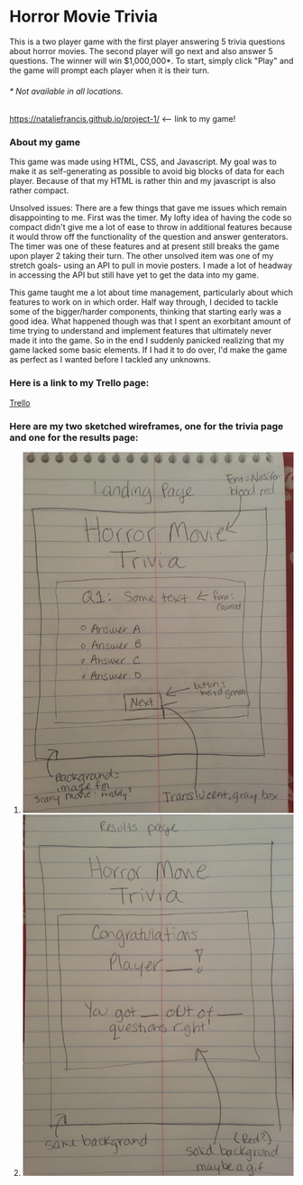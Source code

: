 # Horror Movie Trivia

This is a two player game with the first player answering 5 trivia questions about horror movies. The second player will go next and also answer 5 questions. The winner will win $1,000,000*. To start, simply click "Play" and the game will prompt each player when it is their turn. 

###### * *Not available in all locations.*

https://nataliefrancis.github.io/project-1/  <-- link to my game!

### About my game

This game was made using HTML, CSS, and Javascript. My goal was to make it as self-generating as possible to avoid big blocks of data for each player. Because of that my HTML is rather thin and my javascript is also rather compact. 

Unsolved issues: There are a few things that gave me issues which remain disappointing to me. First was the timer. My lofty idea of having the code so compact didn't give me a lot of ease to throw in additional features because it would throw off the functionality of the question and answer genterators. The timer was one of these features and at present still breaks the game upon player 2 taking their turn. The other unsolved item was one of my stretch goals- using an API to pull in movie posters. I made a lot of headway in accessing the API but still have yet to get the data into my game.

This game taught me a lot about time management, particularly about which features to work on in which order. Half way through, I decided to tackle some of the bigger/harder components, thinking that starting early was a good idea. What happened though was that I spent an exorbitant amount of time trying to understand and implement features that ultimately never made it into the game. So in the end I suddenly panicked realizing that my game lacked some basic elements. If I had it to do over, I'd make the game as perfect as I wanted before I tackled any unknowns.

### Here is a link to my Trello page:
[Trello](https://trello.com/b/Fd4OAwNG/project-1)

### Here are my two sketched wireframes, one for the trivia page and one for the results page:

1. ![Quiz Page](https://github.com/nataliefrancis/project-1/blob/master/images/wireframe-landingpg.jpg)
2. ![Results Page](https://github.com/nataliefrancis/project-1/blob/master/images/wireframe-results.jpg)
